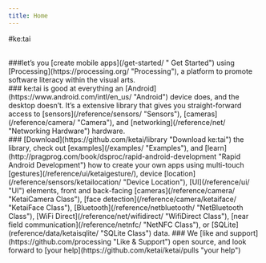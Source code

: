 ```yaml
---
title: Home
---
```

#ke:tai
<!-- ##Your companion to rapid android development.  -->
<br>
###let’s you [create mobile apps](/get-started/ " Get Started") using [Processing](https://processing.org/ "Processing"), a platform to promote software literacy within the visual arts.
<br>
###<i class="fa fa-caret-right"></i>  ke:tai is good at everything an [Android](https://www.android.com/intl/en_us/ "Android") device does, and the desktop doesn’t. It’s a extensive library that gives you straight-forward access to [sensors](/reference/sensors/ "Sensors"), [cameras](/reference/camera/ "Camera"), and [networking](/reference/net/ "Networking Hardware") hardware.
<br>
###<i class="fa fa-caret-right"></i>  [Download](https://github.com/ketai/library "Download ke:tai") the library, check out [examples](/examples/ "Examples"), and [learn](http://pragprog.com/book/dsproc/rapid-android-development "Rapid Android Development")  how to create your own apps using multi-touch [gestures](/reference/ui/ketaigesture/), device [location](/reference/sensors/ketailocation/ "Device Location"), [UI](/reference/ui/ "UI") elements, front and back-facing [cameras](/reference/camera/ "KetaiCamera Class"), [face detection](/reference/camera/ketaiface/ "KetaiFace Class"), [Bluetooth](/reference/netbluetooth/ "NetBluetooth Class"), [WiFi Direct](/reference/net/wifidirect/ "WifiDirect Class"), [near field communication](/reference/netnfc/ "NetNFC Class"), or [SQLite](reference/data/ketaisqlite/ "SQLite Class") data.
###<i class="fa fa-caret-right"></i>  We [like and support](https://github.com/processing "Like & Support") open source, and look forward to [your help](https://github.com/ketai/ketai/pulls "your help")
